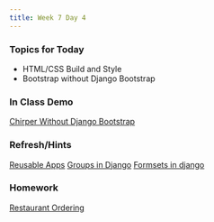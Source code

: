 ```yaml
---
title: Week 7 Day 4
---
```


### Topics for Today
* HTML/CSS Build and Style
* Bootstrap without Django Bootstrap

### In Class Demo
[Chirper Without Django Bootstrap](https://github.com/tiy-lv-python-2015-06/chirper/tree/w7d4)

### Refresh/Hints
[Reusable Apps](https://docs.djangoproject.com/en/1.8/intro/reusable-apps/)
[Groups in Django](https://docs.djangoproject.com/en/1.8/topics/auth/default/)
[Formsets in django](https://docs.djangoproject.com/en/1.8/topics/forms/modelforms/#s-model-formsets)

### Homework
[Restaurant Ordering](https://github.com/tiy-lv-python-2015-06/Restaurant)
